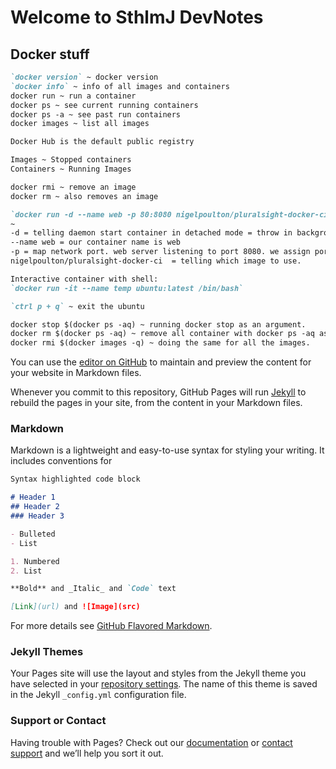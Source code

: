 # Welcome to SthlmJ DevNotes

## Docker stuff
```markdown
`docker version` ~ docker version
`docker info` ~ info of all images and containers 
docker run ~ run a container
docker ps ~ see current running containers
docker ps -a ~ see past run containers
docker images ~ list all images

Docker Hub is the default public registry

Images ~ Stopped containers
Containers ~ Running Images

docker rmi ~ remove an image
docker rm ~ also removes an image

`docker run -d --name web -p 80:8080 nigelpoulton/pluralsight-docker-ci` 
~ 
-d = telling daemon start container in detached mode = throw in background and don't latch in terminal output. 
--name web = our container name is web
-p = map network port. web server listening to port 8080. we assign port 80 on docker host to port 8080 inside container. 
nigelpoulton/pluralsight-docker-ci  = telling which image to use. 

Interactive container with shell: 
`docker run -it --name temp ubuntu:latest /bin/bash`

`ctrl p + q` ~ exit the ubuntu

docker stop $(docker ps -aq) ~ running docker stop as an argument.
docker rm $(docker ps -aq) ~ remove all container with docker ps -aq as argument.
docker rmi $(docker images -q) ~ doing the same for all the images.
```




You can use the [editor on GitHub](https://github.com/sthlmj/devnotes/edit/master/index.md) to maintain and preview the content for your website in Markdown files.

Whenever you commit to this repository, GitHub Pages will run [Jekyll](https://jekyllrb.com/) to rebuild the pages in your site, from the content in your Markdown files.

### Markdown

Markdown is a lightweight and easy-to-use syntax for styling your writing. It includes conventions for

```markdown
Syntax highlighted code block

# Header 1
## Header 2
### Header 3

- Bulleted
- List

1. Numbered
2. List

**Bold** and _Italic_ and `Code` text

[Link](url) and ![Image](src)
```

For more details see [GitHub Flavored Markdown](https://guides.github.com/features/mastering-markdown/).

### Jekyll Themes

Your Pages site will use the layout and styles from the Jekyll theme you have selected in your [repository settings](https://github.com/sthlmj/devnotes/settings). The name of this theme is saved in the Jekyll `_config.yml` configuration file.

### Support or Contact

Having trouble with Pages? Check out our [documentation](https://help.github.com/categories/github-pages-basics/) or [contact support](https://github.com/contact) and we’ll help you sort it out.
